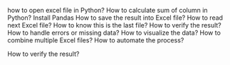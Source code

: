 how to open excel file in Python? 
How to calculate sum of column in Python? Install Pandas
How to save the result into Excel file?
How to read next Excel file?
How to know this is the last file?
How to verify the result?
How to handle errors or missing data?
How to visualize the data?
How to combine multiple Excel files?
How to automate the process?








How to verify the result?


